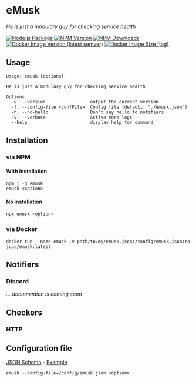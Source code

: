 # eMusk
_He is just a modulary guy for checking service health_

[![Node.js Package](https://github.com/j-catania/emusk/actions/workflows/build-release.yml/badge.svg)](https://github.com/j-catania/emusk/actions/workflows/build-release.yml)
[![NPM Version](https://img.shields.io/npm/v/emusk.svg)](https://npmjs.org/package/emusk)
[![NPM Downloads](https://img.shields.io/npm/dm/emusk.svg)](https://npmjs.org/package/emusk)
[![Docker Image Version (latest semver)](https://img.shields.io/docker/v/juuu/emusk?logo=docker)](https://hub.docker.com/r/juuu/emusk)
[![Docker Image Size (tag)](https://img.shields.io/docker/image-size/juuu/emusk/latest?logo=docker)](https://hub.docker.com/r/juuu/emusk)

## Usage
```shell
Usage: emusk [options]

He is just a modulary guy for checking service health

Options:
  -v, --version                 output the current version
  -f, --config-file <confFile>  Config file (default: "./emusk.json")
  -h, --no-hello                Don't say hello to notifiers
  -V, --verbose                 Active more logs
  --help                        display help for command
```

## Installation
### via NPM
#### With installation
```shell
npm i -g emusk
emusk <option>
```
#### No installation
```sh
npx emusk <option>
```
### via Docker
```
docker run --name emusk -v path/to/my/emusk.json:/config/emusk.json:ro juuu/emusk:latest
```

## Notifiers
### Discord
_... documention is coming soon_

## Checkers
### HTTP


## Configuration file
[JSON Schema](emusk.schema.json) - [Example](emusk.example.json)
```
emusk --config-file=/config/emusk.json <option>
```
